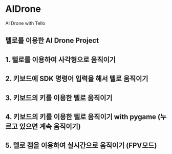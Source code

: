 # AIDrone
AI Drone with Tello

## 텔로를 이용한 AI Drone Project

## 1. 텔로를 이용하여 사각형으로 움직이기

## 2. 키보드에 SDK 명령어 입력을 해서 텔로 움직이기

## 3. 키보드의 키를 이용한 텔로 움직이기

## 4. 키보드의 키를 이용한 텔로 움직이기 with pygame (누르고 있으면 계속 움직이기)

## 5. 텔로 캠을 이용하여 실시간으로 움직이기 (FPV모드)
